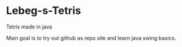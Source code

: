 # Lebeg-s-Tetris
Tetris made in java

Main goal is to try out github as repo site and learn java swing basics.
